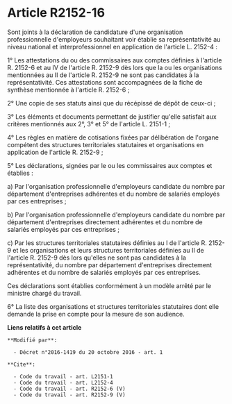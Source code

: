 # Article R2152-16

Sont joints à la déclaration de candidature d'une organisation professionnelle d'employeurs souhaitant voir établie sa
représentativité au niveau national et interprofessionnel en application de l'article L. 2152-4 : 

1° Les attestations du ou des commissaires aux comptes définies à l'article R. 2152-6 et au IV de l'article R. 2152-9 dès
lors que la ou les organisations mentionnées au II de l'article R. 2152-9 ne sont pas candidates à la représentativité. Ces
attestations sont accompagnées de la fiche de synthèse mentionnée à l'article R. 2152-6 ; 

2° Une copie de ses statuts ainsi que du récépissé de dépôt de ceux-ci ; 

3° Les éléments et documents permettant de justifier qu'elle satisfait aux critères mentionnés aux 2°, 3° et 5° de l'article
L. 2151-1 ; 

4° Les règles en matière de cotisations fixées par délibération de l'organe compétent des structures territoriales
statutaires et organisations en application de l'article R. 2152-9 ; 

5° Les déclarations, signées par le ou les commissaires aux comptes et établies : 

a) Par l'organisation professionnelle d'employeurs candidate du nombre par département d'entreprises adhérentes et du nombre
de salariés employés par ces entreprises ; 

b) Par l'organisation professionnelle d'employeurs candidate du nombre par département d'entreprises directement adhérentes
et du nombre de salariés employés par ces entreprises ; 

c) Par les structures territoriales statutaires définies au I de l'article R. 2152-9 et les organisations et leurs structures
territoriales définies au II de l'article R. 2152-9 dès lors qu'elles ne sont pas candidates à la représentativité, du nombre
par département d'entreprises directement adhérentes et du nombre de salariés employés par ces entreprises. 

Ces déclarations sont établies conformément à un modèle arrêté par le ministre chargé du travail. 

6° La liste des organisations et structures territoriales statutaires dont elle demande la prise en compte pour la mesure de
son audience.

**Liens relatifs à cet article**

	**Modifié par**:

	  - Décret n°2016-1419 du 20 octobre 2016 - art. 1

	**Cite**:

	  - Code du travail - art. L2151-1
	  - Code du travail - art. L2152-4
	  - Code du travail - art. R2152-6 (V)
	  - Code du travail - art. R2152-9 (V)
